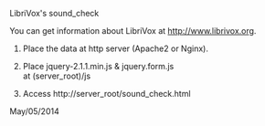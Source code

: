 LibriVox's sound_check

You can get information about LibriVox at <http://www.librivox.org>.

1) Place the data at http server (Apache2 or Nginx).

2) Place
	 jquery-2.1.1.min.js
	& jquery.form.js	
	at (server_root)/js

3) Access http://server_root/sound_check.html

May/05/2014
